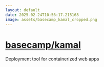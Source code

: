 ```yaml
---
layout: default
date: 2025-02-24T10:56:17.215168
image: assets/basecamp_kamal_cropped.png
---
```


# [basecamp/kamal](https://github.com/basecamp/kamal)

Deployment tool for containerized web apps
